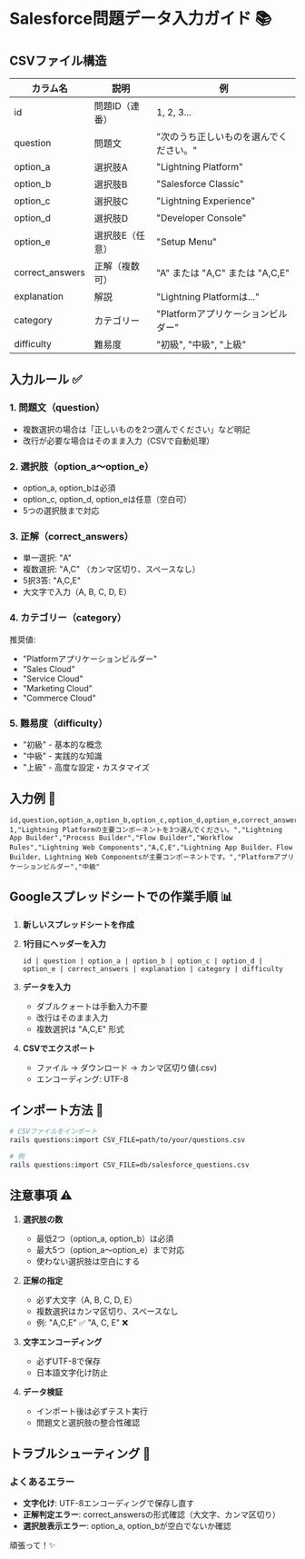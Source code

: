 # Salesforce問題データ入力ガイド 📚

## CSVファイル構造

| カラム名 | 説明 | 例 |
|---------|------|-----|
| id | 問題ID（連番） | 1, 2, 3... |
| question | 問題文 | "次のうち正しいものを選んでください。" |
| option_a | 選択肢A | "Lightning Platform" |
| option_b | 選択肢B | "Salesforce Classic" |
| option_c | 選択肢C | "Lightning Experience" |
| option_d | 選択肢D | "Developer Console" |
| option_e | 選択肢E（任意） | "Setup Menu" |
| correct_answers | 正解（複数可） | "A" または "A,C" または "A,C,E" |
| explanation | 解説 | "Lightning Platformは..." |
| category | カテゴリー | "Platformアプリケーションビルダー" |
| difficulty | 難易度 | "初級", "中級", "上級" |

## 入力ルール ✅

### 1. 問題文（question）
- 複数選択の場合は「正しいものを2つ選んでください」など明記
- 改行が必要な場合はそのまま入力（CSVで自動処理）

### 2. 選択肢（option_a〜option_e）
- option_a, option_bは必須
- option_c, option_d, option_eは任意（空白可）
- 5つの選択肢まで対応

### 3. 正解（correct_answers）
- 単一選択: "A"
- 複数選択: "A,C" （カンマ区切り、スペースなし）
- 5択3答: "A,C,E"
- 大文字で入力（A, B, C, D, E）

### 4. カテゴリー（category）
推奨値:
- "Platformアプリケーションビルダー"
- "Sales Cloud"
- "Service Cloud"
- "Marketing Cloud"
- "Commerce Cloud"

### 5. 難易度（difficulty）
- "初級" - 基本的な概念
- "中級" - 実践的な知識
- "上級" - 高度な設定・カスタマイズ

## 入力例 📝

```csv
id,question,option_a,option_b,option_c,option_d,option_e,correct_answers,explanation,category,difficulty
1,"Lightning Platformの主要コンポーネントを3つ選んでください。","Lightning App Builder","Process Builder","Flow Builder","Workflow Rules","Lightning Web Components","A,C,E","Lightning App Builder、Flow Builder、Lightning Web Componentsが主要コンポーネントです。","Platformアプリケーションビルダー","中級"
```

## Googleスプレッドシートでの作業手順 📊

1. **新しいスプレッドシートを作成**
2. **1行目にヘッダーを入力**
   ```
   id | question | option_a | option_b | option_c | option_d | option_e | correct_answers | explanation | category | difficulty
   ```

3. **データを入力**
   - ダブルクォートは手動入力不要
   - 改行はそのまま入力
   - 複数選択は "A,C,E" 形式

4. **CSVでエクスポート**
   - ファイル → ダウンロード → カンマ区切り値(.csv)
   - エンコーディング: UTF-8

## インポート方法 🚀

```bash
# CSVファイルをインポート
rails questions:import CSV_FILE=path/to/your/questions.csv

# 例
rails questions:import CSV_FILE=db/salesforce_questions.csv
```

## 注意事項 ⚠️

1. **選択肢の数**
   - 最低2つ（option_a, option_b）は必須
   - 最大5つ（option_a〜option_e）まで対応
   - 使わない選択肢は空白にする

2. **正解の指定**
   - 必ず大文字（A, B, C, D, E）
   - 複数選択はカンマ区切り、スペースなし
   - 例: "A,C,E" ✅  "A, C, E" ❌

3. **文字エンコーディング**
   - 必ずUTF-8で保存
   - 日本語文字化け防止

4. **データ検証**
   - インポート後は必ずテスト実行
   - 問題文と選択肢の整合性確認

## トラブルシューティング 🔧

### よくあるエラー
- **文字化け**: UTF-8エンコーディングで保存し直す
- **正解判定エラー**: correct_answersの形式確認（大文字、カンマ区切り）
- **選択肢表示エラー**: option_a, option_bが空白でないか確認

頑張って！✨ 